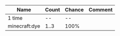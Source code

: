 | Name          | Count | Chance | Comment |
| ------------- | ----- | ------ | ------- |
| 1 time        |    -- |     -- |         |
| minecraft:dye |  1..3 |   100% |         |